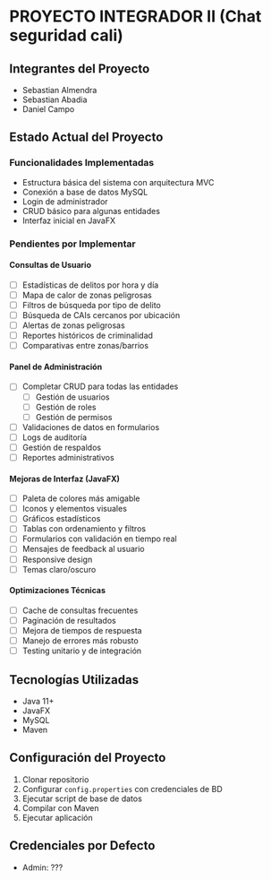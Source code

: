 # PROYECTO INTEGRADOR II (Chat seguridad cali)

## Integrantes del Proyecto
- Sebastian Almendra
- Sebastian Abadia
- Daniel Campo

## Estado Actual del Proyecto

### Funcionalidades Implementadas
- Estructura básica del sistema con arquitectura MVC
- Conexión a base de datos MySQL
- Login de administrador
- CRUD básico para algunas entidades
- Interfaz inicial en JavaFX

### Pendientes por Implementar

#### Consultas de Usuario
- [ ] Estadísticas de delitos por hora y día
- [ ] Mapa de calor de zonas peligrosas
- [ ] Filtros de búsqueda por tipo de delito
- [ ] Búsqueda de CAIs cercanos por ubicación
- [ ] Alertas de zonas peligrosas
- [ ] Reportes históricos de criminalidad
- [ ] Comparativas entre zonas/barrios

#### Panel de Administración
- [ ] Completar CRUD para todas las entidades
  - [ ] Gestión de usuarios
  - [ ] Gestión de roles
  - [ ] Gestión de permisos
- [ ] Validaciones de datos en formularios
- [ ] Logs de auditoría
- [ ] Gestión de respaldos
- [ ] Reportes administrativos

#### Mejoras de Interfaz (JavaFX)
- [ ] Paleta de colores más amigable
- [ ] Iconos y elementos visuales
- [ ] Gráficos estadísticos
- [ ] Tablas con ordenamiento y filtros
- [ ] Formularios con validación en tiempo real
- [ ] Mensajes de feedback al usuario
- [ ] Responsive design
- [ ] Temas claro/oscuro

#### Optimizaciones Técnicas
- [ ] Cache de consultas frecuentes
- [ ] Paginación de resultados
- [ ] Mejora de tiempos de respuesta
- [ ] Manejo de errores más robusto
- [ ] Testing unitario y de integración

## Tecnologías Utilizadas
- Java 11+
- JavaFX
- MySQL
- Maven

## Configuración del Proyecto
1. Clonar repositorio
2. Configurar `config.properties` con credenciales de BD
3. Ejecutar script de base de datos
4. Compilar con Maven
5. Ejecutar aplicación

## Credenciales por Defecto
- Admin: ???





